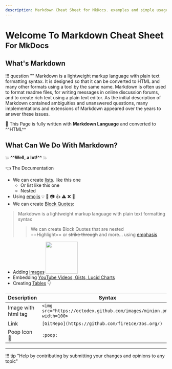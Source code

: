 ```yaml
---
description: Markdown Cheat Sheet for MkDocs. examples and simple usage
---
```


# Welcome To Markdown Cheat Sheet <small>For MkDocs</small>

## What's Markdown

!!! question ""
    Markdown is a lightweight markup language with plain text formatting syntax. It is designed so that it can be converted to HTML and many other formats using a tool by the same name. Markdown is often used to format readme files, for writing messages in online discussion forums, and to create rich text using a plain text editor. As the initial description of Markdown contained ambiguities and unanswered questions, many implementations and extensions of Markdown appeared over the years to answer these issues.

:blue_book: This Page is fully written with __Markdown Language__ and converted to ^^HTML^^

## What Can We Do With Markdown?

:boom: __^^Well, a lot!^^__ :boom:

:point_left: The Documentation

* We can create [lists](lists.md "lists"). like this one
    * Or list like this one
    * Nested
* Using [emojis](emoji.md "emoji list") :bulb: :mega: :camera: :thumbsup: :warning: :x: :bug:
* We can create [Block Quotes](blockQuotes.md "Block Quotes"):

> Markdown is a lightweight markup language with plain text formatting syntax
>> We can create Block Quotes that are nested  
>> ==Highlight== or ~~strike through~~ and more... using [emphasis](emphasis.md "emphasis")

* Adding [images](images.md "images") <img src="https://octodex.github.com/images/minion.png" width=100>
* Embedding [YouTube Videos, Gists, Lucid Charts](embedExternalSources.md)
* Creating [Tables](tables.md "tables") :point_down:

| __Description__     | __Syntax__                                                           |
|---------------------|----------------------------------------------------------------------|
| Image with html tag | `<img src="https://octodex.github.com/images/minion.png" width=100>` |
| Link                | `[GitRepo](https://github.com/fire1ce/3os.org/)`                     |
| Poop Icon    :poop: | `:poop:`                                                             |

---

!!! tip "Help by contributing by submitting your changes and opinions to any topic"
